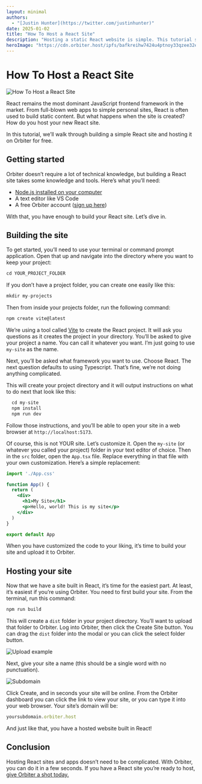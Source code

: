 ```yaml
---
layout: minimal
authors:
  - "[Justin Hunter](https://twitter.com/justinhunter)"
date: 2025-01-02
title: "How To Host a React Site"
description: "Hosting a static React website is simple. This tutorial shows you all the steps, including setting up the site and uploading to Orbiter."
heroImage: "https://cdn.orbiter.host/ipfs/bafkreihw7424u4ptnoy33qzee32ebeydm3d45ps74jvdqgmxfoxlhsnzm4"
---
```

# How To Host a React Site

![How To Host a React Site](https://cdn.orbiter.host/ipfs/bafkreihw7424u4ptnoy33qzee32ebeydm3d45ps74jvdqgmxfoxlhsnzm4)

React remains the most dominant JavaScript frontend framework in the market. From full-blown web apps to simple personal sites, React is often used to build static content. But what happens when the site is created? How do you host your new React site.

In this tutorial, we’ll walk through building a simple React site and hosting it on Orbiter for free.

## Getting started

Orbiter doesn’t require a lot of technical knowledge, but building a React site takes some knowledge and tools. Here’s what you’ll need:

- [Node.js installed on your computer](https://nodejs.org/en)
- A text editor like VS Code
- A free Orbiter account ([sign up here](https://orbiter.host))

With that, you have enough to build your React site. Let’s dive in.

## Building the site

To get started, you’ll need to use your terminal or command prompt application. Open that up and navigate into the directory where you want to keep your project:

```jsx
cd YOUR_PROJECT_FOLDER
```

If you don’t have a project folder, you can create one easily like this:

```jsx
mkdir my-projects
```

Then from inside your projects folder, run the following command:

```jsx
npm create vite@latest
```

We’re using a tool called [Vite](https://vite.dev) to create the React project. It will ask you questions as it creates the project in your directory. You’ll be asked to give your project a name. You can call it whatever you want. I’m just going to use `my-site` as the name.

Next, you’ll be asked what framework you want to use. Choose React. The next question defaults to using Typescript. That’s fine, we’re not doing anything complicated.

This will create your project directory and it will output instructions on what to do next that look like this:

```jsx
  cd my-site
  npm install
  npm run dev
```

Follow those instructions, and you’ll be able to open your site in a web browser at `http://localhost:5173`.

Of course, this is not YOUR site. Let’s customize it. Open the `my-site` (or whatever you called your project) folder in your text editor of choice. Then in the `src` folder, open the `App.tsx` file. Replace everything in that file with your own customization. Here’s a simple replacement:

```jsx
import './App.css'

function App() {
  return (
    <div>
      <h1>My Site</h1>
      <p>Hello, world! This is my site</p>
    </div>
  )
}

export default App

```

When you have customized the code to your liking, it’s time to build your site and upload it to Orbiter.

## Hosting your site

Now that we have a site built in React, it’s time for the easiest part. At least, it’s easiest if you’re using Orbiter. You need to first build your site. From the terminal, run this command:

```jsx
npm run build
```

This will create a `dist` folder in your project directory. You’ll want to upload that folder to Orbiter. Log into Orbiter, then click the Create Site button. You can drag the `dist` folder into the modal or you can click the select folder button.

![Upload example](https://cdn.orbiter.host/ipfs/bafkreigem7jz2z7lbdnfjog4cuqywgvzzpcyj3qtjfvan7gy5oyuoehxzq)

Next, give your site a name (this should be a single word with no punctuation).

![Subdomain](https://cdn.orbiter.host/ipfs/bafkreihwxdvl6aqrsqyyqtywqzvfpbvyiajbitieg5hphjvjmqlp43vf4m)

Click Create, and in seconds your site will be online. From the Orbiter dashboard you can click the link to view your site, or you can type it into your web browser. Your site’s domain will be:

```jsx
yoursubdomain.orbiter.host
```

And just like that, you have a hosted website built in React!

## Conclusion

Hosting React sites and apps doesn’t need to be complicated. With Orbiter, you can do it in a few seconds. If you have a React site you’re ready to host, [give Orbiter a shot today.](https://orbiter.host)